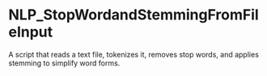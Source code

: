 # NLP_StopWordandStemmingFromFileInput
A script that reads a text file, tokenizes it, removes stop words, and applies stemming to simplify word forms.
